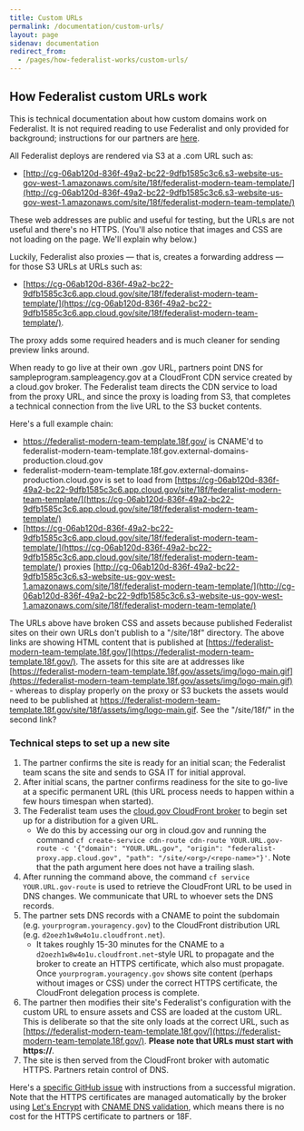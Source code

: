 ```yaml
---
title: Custom URLs
permalink: /documentation/custom-urls/
layout: page
sidenav: documentation
redirect_from:
  - /pages/how-federalist-works/custom-urls/
---
```



## How Federalist custom URLs work

This is technical documentation about how custom domains work on Federalist. It is not required reading to use Federalist and only provided for background; instructions for our partners are [here](/pages/using-federalist/launch-checklist/).

All Federalist deploys are rendered via S3 at a .com URL such as: 

- [http://cg-06ab120d-836f-49a2-bc22-9dfb1585c3c6.s3-website-us-gov-west-1.amazonaws.com/site/18f/federalist-modern-team-template/](http://cg-06ab120d-836f-49a2-bc22-9dfb1585c3c6.s3-website-us-gov-west-1.amazonaws.com/site/18f/federalist-modern-team-template/) 

These web addresses are public and useful for testing, but the URLs are not useful and there's no HTTPS. (You'll also notice that images and CSS are not loading on the page. We'll explain why below.)

Luckily, Federalist also proxies — that is, creates a forwarding address — for those S3 URLs at URLs such as:

- [https://cg-06ab120d-836f-49a2-bc22-9dfb1585c3c6.app.cloud.gov/site/18f/federalist-modern-team-template/](https://cg-06ab120d-836f-49a2-bc22-9dfb1585c3c6.app.cloud.gov/site/18f/federalist-modern-team-template/).

The proxy adds some required headers and is much cleaner for sending preview links around. 

When ready to go live at their own .gov URL, partners point DNS for sampleprogram.sampleagency.gov at a CloudFront CDN service created by a cloud.gov broker. The Federalist team directs the CDN service to load from the proxy URL, and since the proxy is loading from S3, that completes a technical connection from the live URL to the S3 bucket contents.

Here's a full example chain:

 - https://federalist-modern-team-template.18f.gov/ is CNAME'd to federalist-modern-team-template.18f.gov.external-domains-production.cloud.gov
 - federalist-modern-team-template.18f.gov.external-domains-production.cloud.gov is set to load from [https://cg-06ab120d-836f-49a2-bc22-9dfb1585c3c6.app.cloud.gov/site/18f/federalist-modern-team-template/](https://cg-06ab120d-836f-49a2-bc22-9dfb1585c3c6.app.cloud.gov/site/18f/federalist-modern-team-template/)
 - [https://cg-06ab120d-836f-49a2-bc22-9dfb1585c3c6.app.cloud.gov/site/18f/federalist-modern-team-template/](https://cg-06ab120d-836f-49a2-bc22-9dfb1585c3c6.app.cloud.gov/site/18f/federalist-modern-team-template/) proxies [http://cg-06ab120d-836f-49a2-bc22-9dfb1585c3c6.s3-website-us-gov-west-1.amazonaws.com/site/18f/federalist-modern-team-template/](http://cg-06ab120d-836f-49a2-bc22-9dfb1585c3c6.s3-website-us-gov-west-1.amazonaws.com/site/18f/federalist-modern-team-template/)

The URLs above have broken CSS and assets because published Federalist sites on their own URLs don't publish to a "/site/18f" directory. The above links are showing HTML content that is published at [https://federalist-modern-team-template.18f.gov/](https://federalist-modern-team-template.18f.gov/). The assets for this site are at addresses like [https://federalist-modern-team-template.18f.gov/assets/img/logo-main.gif](https://federalist-modern-team-template.18f.gov/assets/img/logo-main.gif) - whereas to display properly on the proxy or S3 buckets the assets would need to be published at https://federalist-modern-team-template.18f.gov/site/18f/assets/img/logo-main.gif. See the "/site/18f/" in the second link?


### Technical steps to set up a new site

1. The partner confirms the site is ready for an initial scan; the Federalist team scans the site and sends to GSA IT for initial approval.
1. After initial scans, the partner confirms readiness for the site to go-live at a specific permanent URL (this URL process needs to happen within a few hours timespan when started).
1. The Federalist team uses the [cloud.gov CloudFront broker](https://cloud.gov/docs/services/cdn-route/) to begin set up for a distribution for a given URL.
    * We do this by accessing our org in cloud.gov and running the command `cf create-service cdn-route cdn-route YOUR.URL.gov-route -c '{"domain": "YOUR.URL.gov", "origin": "federalist-proxy.app.cloud.gov", "path": "/site/<org>/<repo-name>"}'`. Note that the path argument here does not have a trailing slash.
1. After running the command above, the command `cf service YOUR.URL.gov-route` is used to retrieve the CloudFront URL to be used in DNS changes. We communicate that URL to whoever sets the DNS records.
1. The partner sets DNS records with a CNAME to point the subdomain (e.g. `yourprogram.youragency.gov`) to the CloudFront distribution URL (e.g. `d2oezh1w8w4o1u.cloudfront.net`).
    * It takes roughly 15-30 minutes for the CNAME to a `d2oezh1w8w4o1u.cloudfront.net`-style URL to propagate and the broker to create an HTTPS certificate, which also must propagate. Once `yourprogram.youragency.gov` shows site content (perhaps without images or CSS) under the correct HTTPS certificate, the CloudFront delegation process is complete.
1. The partner then modifies their site's Federalist's configuration with the custom URL to ensure assets and CSS are loaded at the custom URL. This is deliberate so that the site only loads at the correct URL, such as [https://federalist-modern-team-template.18f.gov/](https://federalist-modern-team-template.18f.gov/). **Please note that URLs must start with https://**.
1. The site is then served from the CloudFront broker with automatic HTTPS. Partners retain control of DNS.

Here's a [specific GitHub issue](https://github.com/18F/federalist/issues/551#issuecomment-255841203) with instructions from a successful migration. Note that the HTTPS certificates are managed automatically by the broker using [Let's Encrypt](https://en.wikipedia.org/wiki/Let%27s_Encrypt) with [CNAME DNS validation](https://letsencrypt.org/2019/10/09/onboarding-your-customers-with-lets-encrypt-and-acme.html#the-advantages-of-a-cname), which means there is no cost for the HTTPS certificate to partners or 18F.
